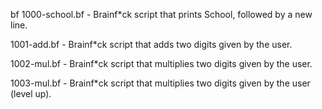 bf 1000-school.bf - Brainf*ck script that prints School, followed by a new line.

1001-add.bf - Brainf*ck script that adds two digits given by the user.

1002-mul.bf - Brainf*ck script that multiplies two digits given by the user.

1003-mul.bf - Brainf*ck script that multiplies two digits given by the user (level up).
